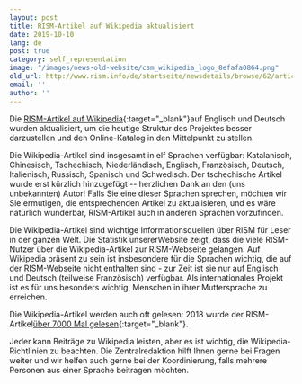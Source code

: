 ```yaml
---
layout: post
title: RISM-Artikel auf Wikipedia aktualisiert
date: 2019-10-10
lang: de
post: true
category: self_representation
image: "/images/news-old-website/csm_wikipedia_logo_8efafa0864.png"
old_url: http://www.rism.info/de/startseite/newsdetails/browse/62/article/64/risms-wikipedia-articles-now-updated.html
email: ''
author: ''
---
```


Die [RISM-Artikel auf Wikipedia](https://de.wikipedia.org/wiki/R%C3%A9pertoire_International_des_Sources_Musicales){:target="_blank"}auf Englisch und Deutsch wurden aktualisiert, um die heutige Struktur des Projektes besser darzustellen und den Online-Katalog in den Mittelpunkt zu stellen.

Die Wikipedia-Artikel sind insgesamt in elf Sprachen verfügbar: Katalanisch, Chinesisch, Tschechisch, Niederländisch, Englisch, Französisch, Deutsch, Italienisch, Russisch, Spanisch und Schwedisch. Der tschechische Artikel wurde erst kürzlich hinzugefügt -- herzlichen Dank an den (uns unbekannten) Autor! Falls Sie eine dieser Sprachen sprechen, möchten wir Sie ermutigen, die entsprechenden Artikel zu aktualisieren, und es wäre natürlich wunderbar, RISM-Artikel auch in anderen Sprachen vorzufinden.

Die Wikipedia-Artikel sind wichtige Informationsquellen über RISM für Leser in der ganzen Welt. Die Statistik unsererWebsite zeigt, dass die viele RISM-Nutzer über die Wikipedia-Artikel zur RISM-Webseite gelangen. Auf Wikipedia präsent zu sein ist insbesondere für die Sprachen wichtig, die auf der RISM-Webseite nicht enthalten sind - zur Zeit ist sie nur auf Englisch und Deutsch (teilweise Französisch) verfügbar. Als internationales Projekt ist es für uns besonders wichtig, Menschen in ihrer Muttersprache zu erreichen.

Die Wikipedia-Artikel werden auch oft gelesen: 2018 wurde der RISM-Artikel[über 7000 Mal gelesen](https://tools.wmflabs.org/langviews?project=en.wikipedia.org&platform=desktop&agent=user&start=2018-01-01&end=2018-12-31&page=R%C3%A9pertoire_International_des_Sources_Musicales&sort=views&direction=1&view=list&page=R%C3%A9pertoire_International_des_Sources_Musicales){:target="_blank"}.

Jeder kann Beiträge zu Wikipedia leisten, aber es ist wichtig, die Wikipedia-Richtlinien zu beachten. Die Zentralredaktion hilft Ihnen gerne bei Fragen weiter und wir helfen auch gerne bei der Koordinierung, falls mehrere Personen aus einer Sprache beitragen möchten.


